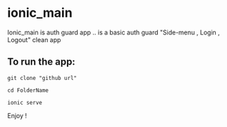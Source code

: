 # ionic_main
Ionic_main is auth guard app .. is a basic auth guard "Side-menu , Login , Logout" clean app

## To run the app:
`git clone "github url" `

`cd FolderName`

`ionic serve`

Enjoy !
